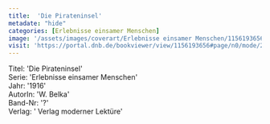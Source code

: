 ```yaml
---
title:  'Die Pirateninsel'
metadate: "hide"
categories: [Erlebnisse einsamer Menschen]
image: '/assets/images/coverart/Erlebnisse einsamer Menschen/1156193656_00000010.jpg'
visit: 'https://portal.dnb.de/bookviewer/view/1156193656#page/n0/mode/2up'
---
```

Titel: 'Die Pirateninsel' <br>
Serie: 'Erlebnisse einsamer Menschen' <br>
Jahr: '1916' <br>
AutorIn: 'W. Belka' <br>
Band-Nr: '?' <br>
Verlag: ' Verlag moderner Lektüre'